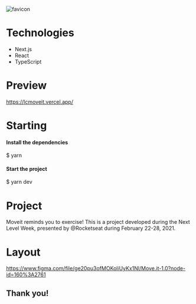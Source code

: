 ![favicon](https://user-images.githubusercontent.com/70186521/109867242-05fd3500-7c45-11eb-9f39-050f2fd20101.png)

# Technologies

- Next.js
- React
- TypeScript

# Preview

https://lcmoveit.vercel.app/

# Starting

#### Install the dependencies
$ yarn

#### Start the project
$ yarn dev

# Project 

Moveit reminds you to exercise!
This is a project developed during the Next Level Week, presented by @Rocketseat during February 22-28, 2021.

# Layout

https://www.figma.com/file/ge20pu3ofMOKoliUyKx1Nl/Move.it-1.0?node-id=160%3A2761

## Thank you!
